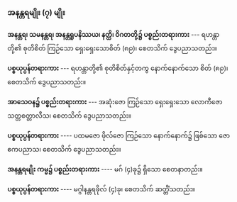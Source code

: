 ### အနန္တရမျိုး (၇) မျိုး

**အနန္တရ၊ သမနန္တရ၊ အနန္တရူပနိဿယ၊ နတ္ထိ၊ ဝိဂတတို့၌ ပစ္စည်းတရားကား** --- ရဟန္တာတို့၏ စုတိစိတ် ကြဉ်သော ရှေးရှေးသောစိတ် (၈၉)၊ စေတသိက် ဒွေပညာသတည်း။

**ပစ္စယုပ္ပန်တရားကား** --- ရဟန္တာတို့၏ စုတိစိတ်နှင့်တကွ နောက်နောက်သော စိတ် (၈၉)၊ စေတသိက် ဒွေပညာသတည်း။

**အာသေဝန၌ ပစ္စည်းတရားကား** --- အဆုံးဇော ကြဉ်သော ရှေးရှေးသော လောကီဇော သတ္တစတ္တာလီသ၊ စေတသိက် ဒွေပညာသတည်း။

**ပစ္စယုပ္ပန်တရားကား** ---- ပထမဇော ဖိုလ်ဇော ကြဉ်သော နောက်နောက်၌ ဖြစ်သော ဇော ဧကပညာသ၊ စေတသိက် ဒွေပညာသတည်း။

**အနန္တရမျိုး ကမ္မ၌ ပစ္စည်းတရားကား** ---- မဂ် (၄)ခု၌ ရှိသော စေတနာတည်း။

**ပစ္စယုပ္ပန်တရားကား** ---- မဂ္ဂါနန္တရဖိုလ် (၄)ခု၊ စေတသိက် ဆတ္တိံသတည်း။